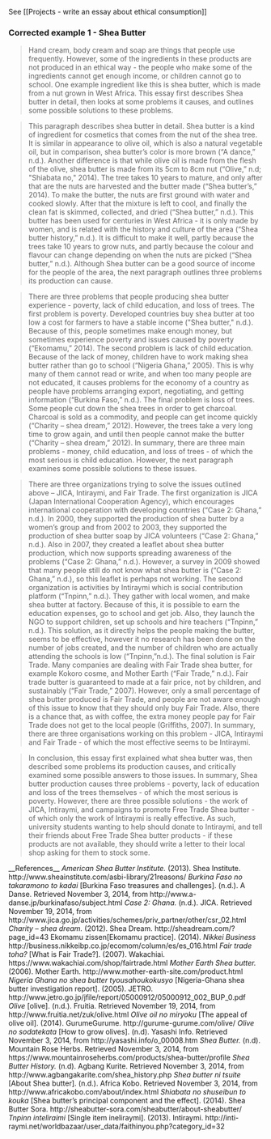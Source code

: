 See [[Projects - write an essay about ethical consumption]]

### Corrected example 1 - Shea Butter
> Hand cream, body cream and soap are things that people use frequently. However, some of the ingredients in these products are not produced in an ethical way - the people who make some of the ingredients cannot get enough income, or children cannot go to school. One example ingredient like this is shea butter, which is made from a nut grown in West Africa. This essay first <blue>describes Shea butter in detail,</blue> then <green>looks at some problems it causes,</green> and <red>outlines some possible solutions to these problems. </red>

> <blue>This paragraph describes shea butter in detail. Shea butter is a kind of ingredient for cosmetics that comes from the nut of the shea tree. It is similar in appearance to olive oil, which is also a natural vegetable oil, but in comparison, shea butter’s color is more brown (“A dance,” n.d.). Another difference is that while olive oil is made from the flesh of the olive, shea butter is made from its 5cm to 8cm nut (“Olive,” n.d; "Shiabata no," 2014). The tree takes 10 years to mature, and only after that are the nuts are harvested and the butter made (“Shea butter’s,” 2014). To make the butter, the nuts are first ground with water and cooked slowly. After that the mixture is left to cool, and finally the clean fat is skimmed, collected, and dried (“Shea butter,” n.d.). This butter has been used for centuries in West Africa - it is only made by women, and is related with the history and culture of the area (“Shea butter history,” n.d.). It is difficult to make it well, partly because the trees take 10 years to grow nuts, and partly because the colour and flavour can change depending on when the nuts are picked (“Shea butter,” n.d.). Although Shea butter can be a good source of income for the people of the area, the next paragraph outlines three problems its production can cause.</blue>

> <green>There are three problems that people producing shea butter experience - poverty, lack of child education, and loss of trees. The first problem is poverty. Developed countries buy shea butter at too low a cost for farmers to have a stable income ("Shea butter," n.d.). Because of this, people sometimes make enough money, but sometimes experience poverty and issues caused by poverty (“Ekomamu,” 2014). The second problem is lack of child education. Because of the lack of money, children have to work making shea butter rather than go to school (“Nigeria Ghana,” 2005). This is why many of them cannot read or write, and when too many people are not educated, it causes problems for the economy of a country as people have problems arranging export, negotiating, and getting information (“Burkina Faso,” n.d.). The final problem is loss of trees. Some people cut down the shea trees in order to get charcoal. Charcoal is sold as a commodity, and people can get income quickly (“Charity – shea dream,” 2012). However, the trees take a very long time to grow again, and until then people cannot make the butter (“Charity – shea dream,” 2012). In summary, there are three main problems - money, child education, and loss of trees - of which the most serious is child education. However, the next paragraph examines some possible solutions to these issues.</green>

> <red>There are three organizations trying to solve the issues outlined above – JICA, Intiraymi, and Fair Trade. The first organization is JICA (Japan International Cooperation Agency), which encourages international cooperation with developing countries (“Case 2: Ghana,” n.d.). In 2000, they supported the production of shea butter by a women’s group and from 2002 to 2003, they supported the production of shea butter soap by JICA volunteers (“Case 2: Ghana,” n.d.). Also in 2007, they created a leaflet about shea butter production, which now supports spreading awareness of the problems (“Case 2: Ghana,” n.d.). However, a survey in 2009 showed that many people still do not know what shea butter is (“Case 2: Ghana,” n.d.), so this leaflet is perhaps not working. The second organization is activities by Intiraymi which is social contribution platform (“Tnpinn,” n.d.). They gather with local women, and make shea butter at factory. Because of this, it is possible to earn the education expenses, go to school and get job. Also, they launch the NGO to support children, set up schools and hire teachers (“Tnpinn,” n.d.). This solution, as it directly helps the people making the butter, seems to be effective, however it no research has been done on the number of jobs created, and the number of children who are actually attending the schools is low (“Tnpinn,”n.d.). The final solution is Fair Trade. Many companies are dealing with Fair Trade shea butter, for example Kokoro cosme, and Mother Earth (“Fair Trade,” n.d.). Fair trade butter is guaranteed to made at a fair price, not by children, and sustainably (“Fair Trade,” 2007).  However, only a small percentage of shea butter produced is Fair Trade, and people are not aware enough of this issue to know that they should only buy Fair Trade. Also, there is a chance that, as with coffee, the extra money people pay for Fair Trade does not get to the local people (Griffiths, 2007). In summary, there are three organisations working on this problem - JICA, Intiraymi and Fair Trade - of which the most effective seems to be Intiraymi.</red>

> In conclusion, this essay first <blue>explained what shea butter was,</blue> then <green>described some problems its production causes,</green> and <red>critically examined some possible answers to those issues.</red> In summary, Shea butter production causes three problems - poverty, lack of education and loss of the trees themselves - of which the most serious is poverty. However, there are three possible solutions - the work of JICA, Intiraymi, and campaigns to promote Free Trade Shea butter - of which only the work of Intiraymi is really effective. As such, university students wanting to help should donate to Intiraymi, and tell their friends about Free Trade Shea butter products - if these products are not available, they should write a letter to their local shop asking for them to stock some. 
 
 
<ref>
__References__
<em>American Shea Butter Institute.</em> (2013). Shea Institute. http://www.sheainstitute.com/asbi-library/21reasons/
<em>Burkina Faso no takaramono to kadai</em> [Burkina Faso treasures and challenges]. (n.d.). A Danse. Retrieved November 3, 2014, from http://www.a-danse.jp/burkinafaso/subject.html
<em>Case 2: Ghana.</em> (n.d.). JICA. Retrieved November 19, 2014, from http://www.jica.go.jp/activities/schemes/priv_partner/other/csr_02.html
<em>Charity – shea dream. </em>(2012). Shea Dream. http://sheadream.com/?page_id=43
Ekomamu zissen[Ekomamu practice]. (2014). <em>Nikkei Business</em> http://business.nikkeibp.co.jp/ecomom/column/es/es_016.html
<em>Fair trade toha?</em> [What is Fair Trade?]. (2007). Wakachiai. https://www.wakachiai.com/shop/fairtrade.html
<em>Mother Earth Shea butter.</em> (2006). Mother Earth. http://www.mother-earth-site.com/product.html
<em>Nigeria Ghana no shea butter tyousahoukokusyo</em> [Nigeria-Ghana shea butter investigation report]. (2005). JETRO. http://www.jetro.go.jp/jfile/report/05000912/05000912_002_BUP_0.pdf
<em>Olive</em> [olive]. (n.d.). Fruitia. Retrieved November 19, 2014, from http://www.fruitia.net/zuk/olive.html
<em>Olive oil no miryoku</em> [The appeal of olive oil]. (2014). GurumeGurume. http://gurume-gurume.com/olive/
<em>Olive no sodatekata</em> [How to grow olives]. (n.d). Yasashi Info. Retrieved November 3, 2014, from http://yasashi.info/o_00008.htm
<em>Shea Butter.</em> (n.d). Mountain Rose Herbs. Retrieved November 3, 2014, from https://www.mountainroseherbs.com/products/shea-butter/profile
<em>Shea Butter History.</em> (n.d). Agbang Kurite. Retrieved November 3, 2014, from http://www.agbangakarite.com/shea_history.php
<em>Shea butter ni tsuite</em> [About Shea butter]. (n.d.). Africa Kobo. Retrieved November 3, 2014, from http://www.africakobo.com/about/index.html
<em>Shiabata no shuseibun to kouka</em> [Shea butter’s principal component and the effect]. (2014). Shea Butter Sora. http://sheabutter-sora.com/sheabutter/about-sheabutter/
<em>Tnpinn inteliraimi</em> [Single item ineliraymi]. (2013). Intiraymi. http://inti-raymi.net/worldbazaar/user_data/faithinyou.php?category_id=32
</ref>



